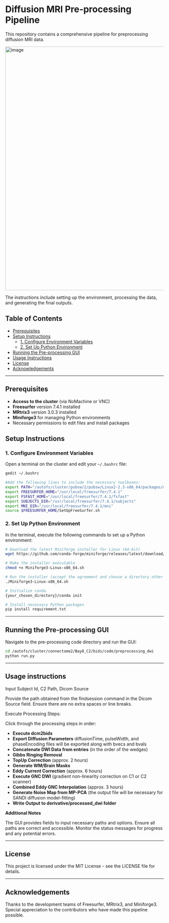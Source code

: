 # Diffusion MRI Pre-processing Pipeline

This repository contains a comprehensive pipeline for preprocessing diffusion MRI data. 

<img width="771" alt="image" src="https://github.com/user-attachments/assets/de90d5e8-03b0-4e97-b7bc-ef2e6863b328">


The instructions include setting up the environment, processing the data, and generating the final outputs.

## Table of Contents

- [Prerequisites](#prerequisites)
- [Setup Instructions](#setup-instructions)
  - [1. Configure Environment Variables](#1-configure-environment-variables)
  - [2. Set Up Python Environment](#2-set-up-python-environment)
- [Running the Pre-processing GUI](#running-the-pre-processing-gui)
- [Usage Instructions](#usage-instructions)
- [License](#license)
- [Acknowledgements](#acknowledgements)

---

## Prerequisites

- **Access to the cluster** (via NoMachine or VNC)
- **Freesurfer** version 7.4.1 installed 
- **MRtrix3** version 3.0.3 installed
- **Miniforge3** for managing Python environments
- Necessary permissions to edit files and install packages

## Setup Instructions

### 1. Configure Environment Variables

Open a terminal on the cluster and edit your `~/.bashrc` file:

```bash
gedit ~/.bashrc

#Add the following lines to include the necessary toolboxes:
export PATH="/autofs/cluster/pubsw/2/pubsw/Linux2-2.3-x86_64/packages/mrtrix/3.0.3/bin:$PATH"
export FREESURFER_HOME="/usr/local/freesurfer/7.4.1"
export FSFAST_HOME="/usr/local/freesurfer/7.4.1/fsfast"
export SUBJECTS_DIR="/usr/local/freesurfer/7.4.1/subjects"
export MNI_DIR="/usr/local/freesurfer/7.4.1/mni"
source $FREESURFER_HOME/SetUpFreeSurfer.sh

```
### 2. Set Up Python Environment
In the terminal, execute the following commands to set up a Python environment:
```bash
# Download the latest Miniforge installer for Linux (64-bit)
wget https://github.com/conda-forge/miniforge/releases/latest/download/Miniforge3-Linux-x86_64.sh

# Make the installer executable
chmod +x Miniforge3-Linux-x86_64.sh

# Run the installer (accept the agreement and choose a directory other than the home directory)
./Miniforge3-Linux-x86_64.sh

# Initialize conda
{your_chosen_directory}/conda init

# Install necessary Python packages
pip install requirement.txt
```
---
## Running the Pre-processing GUI
Navigate to the pre-processing code directory and run the GUI:
```bash
cd /autofs/cluster/connectome2/Bay8_C2/bids/code/preprocessing_dwi
python run.py
```
---
## Usage instructions

Input Subject Id, C2 Path, Dicom Source

Provide the path obtained from the findsession command in the Dicom Source field.
Ensure there are no extra spaces or line breaks.

Execute Processing Steps:

Click through the processing steps in order:
- **Execute dcm2bids**
- **Export Diffusion Parameters** diffusionTime, pulseWidth, and phaseEncoding files will be exported along with bvecs and bvals
- **Concatenate DWI Data from entries** (in the order of the wedges)
- **Gibbs Ringing Removal**
- **TopUp Correction** (approx. 2 hours)
- **Generate WM/Brain Masks**
- **Eddy Current Correction** (approx. 6 hours)
- **Execute GNC DWI** (gradient non-linearity correction on C1 or C2 scanner)
- **Combined Eddy GNC Interpolation** (approx. 3 hours)
- **Generate Noise Map from MP-PCA** (the output file will be necessary for SANDI diffusion model-fitting)
- **Write Output to derivative/processed_dwi folder**

**Additional Notes**

The GUI provides fields to input necessary paths and options.
Ensure all paths are correct and accessible.
Monitor the status messages for progress and any potential errors.

---
## License
This project is licensed under the MIT License - see the LICENSE file for details.

---
## Acknowledgements
Thanks to the development teams of Freesurfer, MRtrix3, and Miniforge3.
Special appreciation to the contributors who have made this pipeline possible.





